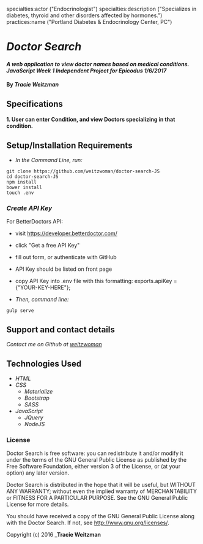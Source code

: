 specialties:actor ("Endocrinologist")
specialties:description ("Specializes in diabetes, thyroid and other disorders affected by hormones.")
practices:name ("Portland Diabetes & Endocrinology Center, PC")


# _Doctor Search_

#### _A web application to view doctor names based on medical conditions. JavaScript Week 1 Independent Project for Epicodus 1/6/2017_

#### By _**Tracie Weitzman**_

## Specifications

#### 1. User can enter Condition, and view Doctors specializing in that condition.

## Setup/Installation Requirements

* _In the Command Line, run:_
```
git clone https://github.com/weitzwoman/doctor-search-JS
cd doctor-search-JS
npm install
bower install
touch .env
```
### _Create API Key_
For BetterDoctors API:
* visit https://developer.betterdoctor.com/
* click "Get a free API Key"
* fill out form, or authenticate with GitHub
* API Key should be listed on front page
* copy API Key into .env file with this formatting: exports.apiKey = {"YOUR-KEY-HERE"};

* _Then, command line:_
```
gulp serve
```

## Support and contact details

_Contact me on Github at [weitzwoman](https://github.com/weitzwoman)_

## Technologies Used

* _HTML_
* _CSS_
  * _Materialize_
  * _Bootstrap_
  * _SASS_
* _JavaScript_
  * _JQuery_
  * _NodeJS_

### License

Doctor Search is free software: you can redistribute it and/or modify it under the terms of the GNU General Public License as published by the Free Software Foundation, either version 3 of the License, or (at your option) any later version.

Doctor Search is distributed in the hope that it will be useful, but WITHOUT ANY WARRANTY; without even the implied warranty of MERCHANTABILITY or FITNESS FOR A PARTICULAR PURPOSE. See the GNU General Public License for more details.

You should have received a copy of the GNU General Public License along with the Doctor Search. If not, see http://www.gnu.org/licenses/.

Copyright (c) 2016 **_Tracie Weitzman**
